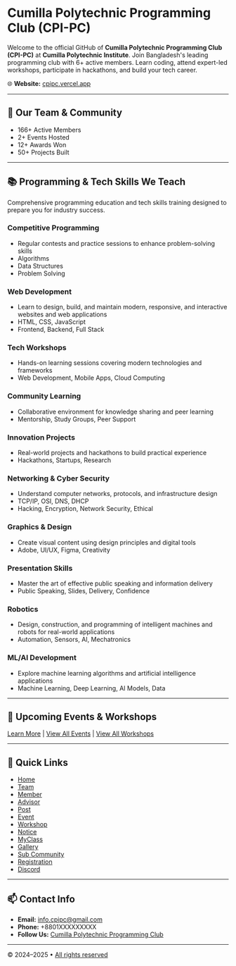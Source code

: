 # Cumilla Polytechnic Programming Club (CPI-PC)

Welcome to the official GitHub of **Cumilla Polytechnic Programming Club (CPI-PC)** at **Cumilla Polytechnic Institute**.
Join Bangladesh's leading programming club with 6+ active members. Learn coding, attend expert-led workshops, participate in hackathons, and build your tech career.

🌐 **Website:** [cpipc.vercel.app](https://cpipc.vercel.app)

---

## 👥 Our Team & Community

* 166+ Active Members
* 2+ Events Hosted
* 12+ Awards Won
* 50+ Projects Built



---

## 📚 Programming & Tech Skills We Teach

Comprehensive programming education and tech skills training designed to prepare you for industry success.

### Competitive Programming

* Regular contests and practice sessions to enhance problem-solving skills
* Algorithms
* Data Structures
* Problem Solving

### Web Development

* Learn to design, build, and maintain modern, responsive, and interactive websites and web applications
* HTML, CSS, JavaScript
* Frontend, Backend, Full Stack

### Tech Workshops

* Hands-on learning sessions covering modern technologies and frameworks
* Web Development, Mobile Apps, Cloud Computing

### Community Learning

* Collaborative environment for knowledge sharing and peer learning
* Mentorship, Study Groups, Peer Support

### Innovation Projects

* Real-world projects and hackathons to build practical experience
* Hackathons, Startups, Research

### Networking & Cyber Security

* Understand computer networks, protocols, and infrastructure design
* TCP/IP, OSI, DNS, DHCP
* Hacking, Encryption, Network Security, Ethical

### Graphics & Design

* Create visual content using design principles and digital tools
* Adobe, UI/UX, Figma, Creativity

### Presentation Skills

* Master the art of effective public speaking and information delivery
* Public Speaking, Slides, Delivery, Confidence

### Robotics

* Design, construction, and programming of intelligent machines and robots for real-world applications
* Automation, Sensors, AI, Mechatronics

### ML/AI Development

* Explore machine learning algorithms and artificial intelligence applications
* Machine Learning, Deep Learning, AI Models, Data

---

## 📅 Upcoming Events & Workshops


[Learn More](https://cpipc.vercel.app/event) | [View All Events](https://cpipc.vercel.app/event) | [View All Workshops](https://cpipc.vercel.app/workshop)

---

## 🔗 Quick Links

* [Home](https://cpipc.vercel.app)
* [Team](https://cpipc.vercel.app/team)
* [Member](https://cpipc.vercel.app/member)
* [Advisor](https://cpipc.vercel.app/advisor)
* [Post](https://cpipc.vercel.app/post)
* [Event](https://cpipc.vercel.app/event)
* [Workshop](https://cpipc.vercel.app/workshop)
* [Notice](https://cpipc.vercel.app/notice)
* [MyClass](https://cpipc.vercel.app/myclass)
* [Gallery](https://cpipc.vercel.app/gallery)
* [Sub Community](https://cpipc.vercel.app/subcommunity)
* [Registration](https://cpipc.vercel.app/registration)
* [Discord](https://discord.gg/yourserver)

---

## 📫 Contact Info

* **Email:** [info.cpipc@gmail.com](mailto:info.cpipc@gmail.com)
* **Phone:** +8801XXXXXXXXX
* **Follow Us:** [Cumilla Polytechnic Programming Club](https://cpipc.vercel.app)

---

© 2024–2025 • [All rights reserved](https://alkayesrifat.netlify.app)
